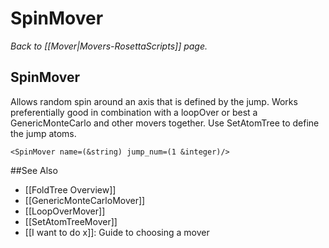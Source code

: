 # SpinMover
*Back to [[Mover|Movers-RosettaScripts]] page.*
## SpinMover

Allows random spin around an axis that is defined by the jump. Works preferentially good in combination with a loopOver or best a GenericMonteCarlo and other movers together. Use SetAtomTree to define the jump atoms.

```
<SpinMover name=(&string) jump_num=(1 &integer)/>
```


##See Also

* [[FoldTree Overview]]
* [[GenericMonteCarloMover]]
* [[LoopOverMover]]
* [[SetAtomTreeMover]]
* [[I want to do x]]: Guide to choosing a mover
